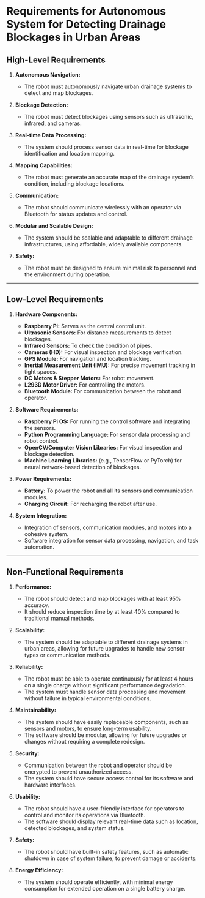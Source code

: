 # Requirements for Autonomous System for Detecting Drainage Blockages in Urban Areas

## High-Level Requirements

1. **Autonomous Navigation:**
   - The robot must autonomously navigate urban drainage systems to detect and map blockages.
   
2. **Blockage Detection:**
   - The robot must detect blockages using sensors such as ultrasonic, infrared, and cameras.

3. **Real-time Data Processing:**
   - The system should process sensor data in real-time for blockage identification and location mapping.

4. **Mapping Capabilities:**
   - The robot must generate an accurate map of the drainage system’s condition, including blockage locations.

5. **Communication:**
   - The robot should communicate wirelessly with an operator via Bluetooth for status updates and control.

6. **Modular and Scalable Design:**
   - The system should be scalable and adaptable to different drainage infrastructures, using affordable, widely available components.

7. **Safety:**
   - The robot must be designed to ensure minimal risk to personnel and the environment during operation.

---

## Low-Level Requirements

1. **Hardware Components:**
   - **Raspberry Pi:** Serves as the central control unit.
   - **Ultrasonic Sensors:** For distance measurements to detect blockages.
   - **Infrared Sensors:** To check the condition of pipes.
   - **Cameras (HD):** For visual inspection and blockage verification.
   - **GPS Module:** For navigation and location tracking.
   - **Inertial Measurement Unit (IMU):** For precise movement tracking in tight spaces.
   - **DC Motors & Stepper Motors:** For robot movement.
   - **L293D Motor Driver:** For controlling the motors.
   - **Bluetooth Module:** For communication between the robot and operator.

2. **Software Requirements:**
   - **Raspberry Pi OS:** For running the control software and integrating the sensors.
   - **Python Programming Language:** For sensor data processing and robot control.
   - **OpenCV/Computer Vision Libraries:** For visual inspection and blockage detection.
   - **Machine Learning Libraries:** (e.g., TensorFlow or PyTorch) for neural network-based detection of blockages.

3. **Power Requirements:**
   - **Battery:** To power the robot and all its sensors and communication modules.
   - **Charging Circuit:** For recharging the robot after use.

4. **System Integration:**
   - Integration of sensors, communication modules, and motors into a cohesive system.
   - Software integration for sensor data processing, navigation, and task automation.

---

## Non-Functional Requirements

1. **Performance:**
   - The robot should detect and map blockages with at least 95% accuracy.
   - It should reduce inspection time by at least 40% compared to traditional manual methods.

2. **Scalability:**
   - The system should be adaptable to different drainage systems in urban areas, allowing for future upgrades to handle new sensor types or communication methods.

3. **Reliability:**
   - The robot must be able to operate continuously for at least 4 hours on a single charge without significant performance degradation.
   - The system must handle sensor data processing and movement without failure in typical environmental conditions.

4. **Maintainability:**
   - The system should have easily replaceable components, such as sensors and motors, to ensure long-term usability.
   - The software should be modular, allowing for future upgrades or changes without requiring a complete redesign.

5. **Security:**
   - Communication between the robot and operator should be encrypted to prevent unauthorized access.
   - The system should have secure access control for its software and hardware interfaces.

6. **Usability:**
   - The robot should have a user-friendly interface for operators to control and monitor its operations via Bluetooth.
   - The software should display relevant real-time data such as location, detected blockages, and system status.

7. **Safety:**
   - The robot should have built-in safety features, such as automatic shutdown in case of system failure, to prevent damage or accidents.

8. **Energy Efficiency:**
   - The system should operate efficiently, with minimal energy consumption for extended operation on a single battery charge.


